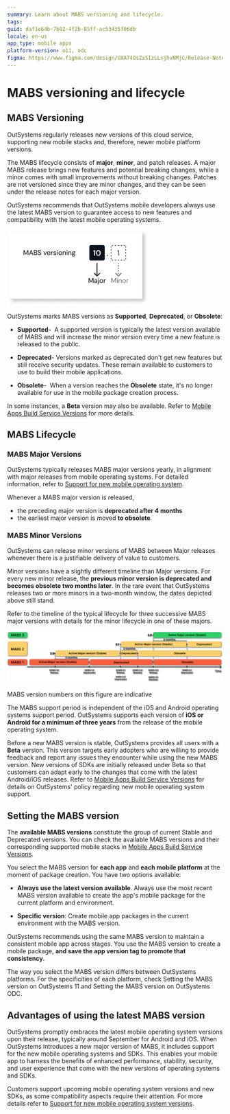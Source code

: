 ```yaml
---
summary: Learn about MABS versioning and lifecycle. 
tags: 
guid: daf1e64b-7b02-4f2b-85ff-ac53435f06db
locale: en-us
app_type: mobile apps
platform-version: o11, odc
figma: https://www.figma.com/design/UXA74OsZxSIzLLsjhvNMjC/Release-Notes?node-id=1197-241
---
```


# MABS versioning and lifecycle

## MABS Versioning

OutSystems regularly releases new versions of this cloud service, supporting new mobile stacks and, therefore, newer mobile platform versions.

The MABS lifecycle consists of **major**, **minor**, and patch releases. A major MABS release brings new features and potential breaking changes, while a minor comes with small improvements without breaking changes. Patches are not versioned since they are minor changes, and they can be seen under the release notes for each major version.

OutSystems recommends that OutSystems mobile developers always use the latest MABS version to guarantee access to new features and compatibility with the latest mobile operating systems.

![Diagram showing MABS versioning with major version 10 and minor version 1.](images/major-minor-version-diag.png "MABS Versioning Diagram")

OutSystems marks MABS versions as **Supported**, **Deprecated**, or **Obsolete**:

- **Supported-**  A supported version is typically the latest version available of MABS and will increase the minor version every time a new feature is released to the public.

- **Deprecated**- Versions marked as deprecated don't get new features but still receive security updates. These remain available to customers to use to build their mobile applications.

- **Obsolete**-  When a version reaches the **Obsolete** state, it's no longer available for use in the mobile package creation process.

In some instances, a **Beta** version may also be available. Refer to [Mobile Apps Build Service Versions](mabs-versions.md#beta) for more details.

## MABS Lifecycle

### MABS Major Versions

OutSystems typically releases MABS major versions yearly, in alignment with major releases from mobile operating systems. For detailed information, refer to [Support for new mobile operating system](mabs-beta-support.md).

Whenever a MABS major version is released, 
* the preceding major version is **deprecated after 4 months**
* the earliest major version is moved **to obsolete**.

### MABS Minor Versions

OutSystems can release minor versions of MABS between Major releases whenever there is a justifiable delivery of value to customers.

Minor versions have a slightly different timeline than Major versions. For every new minor release, the **previous minor version is deprecated and becomes obsolete two months later**. In the rare event that OutSystems releases two or more minors in a two-month window, the dates depicted above still stand.

Refer to the timeline of the typical lifecycle for three successive MABS major versions with details for the minor lifecycle in one of these majors.

![Diagram illustrating the lifecycle of MABS major versions, showing the transition from active major version to deprecated and obsolete states over time.](images/mabs-major-versions-lifecycle-diag-V2.png "MABS Major Versions Lifecycle Diagram")

MABS version numbers on this figure are indicative

The MABS support period is independent of the iOS and Android operating systems support period. OutSystems supports each version of **iOS or Android for a minimum of three years** from the release of the mobile operating system.

Before a new MABS version is stable, OutSystems provides all users with a **Beta** version. This version targets early adopters who are willing to provide feedback and report any issues they encounter while using the new MABS version. New versions of SDKs are initially released under Beta so that customers can adapt early to the changes that come with the latest Android/iOS releases. Refer to [Mobile Apps Build Service Versions](mabs-versions.md) for details on OutSystems' policy regarding new mobile operating system support.

## Setting the MABS version

The **available MABS versions** constitute the group of current Stable and Deprecated versions. You can check the available MABS versions and their corresponding supported mobile stacks in [Mobile Apps Build Service Versions](mabs-versions.md).

You select the MABS version for **each app** and **each mobile platform** at the moment of package creation. You have two options available:

* **Always use the latest version available**. Always use the most recent MABS version available to create the app's mobile package for the current platform and environment.

* **Specific version**: Create mobile app packages in the current environment with the MABS version.

OutSystems recommends using the same MABS version to maintain a consistent mobile app across stages. You use the MABS version to create a mobile package, **and save the app version tag to promote that consistency**. 

The way you select the MABS version differs between OutSystems platforms. For the specificities of each platform, check Setting the MABS version on OutSystems 11 and Setting the MABS version on OutSystems ODC.

## Advantages of using the latest MABS version

OutSystems promptly embraces the latest mobile operating system versions upon their release, typically around September for Android and iOS. When OutSystems introduces a new major version of MABS, it includes support for the new mobile operating systems and SDKs. This enables your mobile app to harness the benefits of enhanced performance, stability, security, and user experience that come with the new versions of operating systems and SDKs.

Customers support upcoming mobile operating system versions and new SDKs, as some compatibility aspects require their attention. For more details refer to [Support for new mobile operating system versions](mabs-beta-support.md).

